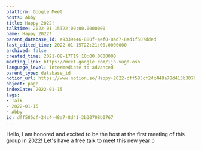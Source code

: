 ```yaml
---
platform: Google Meet
hosts: Abby
title: Happy 2022!
talktime: 2022-01-15T22:00:00.0000000
name: Happy 2022!
parent_database_id: e9339446-880f-4ef0-8ad7-8ad1f507dded
last_edited_time: 2022-01-15T22:21:00.0000000
archived: false
created_time: 2021-08-17T19:10:00.0000000
meeting_link: https://meet.google.com/ijn-vugd-osn
language_level: intermediate to advanced
parent_type: database_id
notion_url: https://www.notion.so/Happy-2022-dff585cf24c448a78d413b30708b0767
object: page
indexDate: 2022-01-15
tags:
- Talk
- 2022-01-15
- Abby
id: dff585cf-24c4-48a7-8d41-3b30708b0767
---
```


Hello, I am honored and excited to be the host at the first meeting of this group in 2022! Let's have a free talk to meet this new year :)





